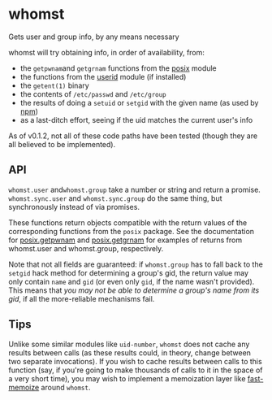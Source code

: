 # whomst

Gets user and group info, by any means necessary

whomst will try obtaining info, in order of availability, from:

- the `getpwnam`and `getgrnam` functions from the [posix][] module
- the functions from the [userid][] module (if installed)
- the `getent(1)` binary
- the contents of `/etc/passwd` and `/etc/group`
- the results of doing a `setuid` or `setgid` with the given name (as used by
  [npm][uid-number])
- as a last-ditch effort, seeing if the uid matches the current user's info

[posix]: https://github.com/ohmu/node-posix
[userid]: https://github.com/jandre/node-userid
[uid-number]: https://github.com/npm/uid-number

As of v0.1.2, not all of these code paths have been tested (though they are all
believed to be implemented).

## API

`whomst.user` and`whomst.group` take a number or string and return a promise.
`whomst.sync.user` and `whomst.sync.group` do the same thing, but synchronously
instead of via promises.

These functions return objects compatible with the return values of the
corresponding functions from the `posix` package. See the documentation for
[posix.getpwnam][] and [posix.getgrnam][] for examples of returns from
whomst.user and whomst.group, respectively.

[posix.getpwnam]: https://github.com/ohmu/node-posix#posixgetpwnamuser
[posix.getgrnam]: https://github.com/ohmu/node-posix#posixgetgrnamgroup

Note that not all fields are guaranteed: if `whomst.group` has to fall back to
the `setgid` hack method for determining a group's gid, the return value may
only contain `name` and `gid` (or even only `gid`, if the name wasn't
provided). This means that *you may not be able to determine a group's name
from its gid*, if all the more-reliable mechanisms fail.

## Tips

Unlike some similar modules like `uid-number`, `whomst` does not cache any
results between calls (as these results could, in theory, change between two
separate invocations). If you wish to cache results between calls to this
function (say, if you're going to make thousands of calls to it in the space of
a very short time), you may wish to implement a memoization layer like
[fast-memoize][] around `whomst`.

[fast-memoize]: https://www.npmjs.com/package/fast-memoize
